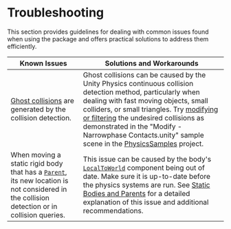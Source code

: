 # Troubleshooting

This section provides guidelines for dealing with common issues found when using the package and offers practical solutions to address them efficiently.


| **Known Issues**                                                                 | **Solutions and Workarounds**                                                                                                                           |
|----------------------------------------------------------------------------------|---------------------------------------------------------------------------------------------------------------------------------------------------------|
| [Ghost collisions](ghost-collisions.md) are generated by the collision detection. | Ghost collisions can be caused by the Unity Physics continuous collision detection method, particularly when dealing with fast moving objects, small colliders, or small triangles. Try [modifying or filtering](https://github.com/Unity-Technologies/EntityComponentSystemSamples/blob/master/PhysicsSamples/Assets/9.%20Modify/Scripts/ModifyNarrowphaseContactsBehaviour.cs) the undesired collisions as demonstrated in the "Modify - Narrowphase Contacts.unity" sample scene in the [PhysicsSamples](https://github.com/Unity-Technologies/EntityComponentSystemSamples/tree/master/PhysicsSamples/) project. |
| When moving a static rigid body that has a [`Parent`](xref:Unity.Transforms.Parent), its new location is not considered in the collision detection or in collision queries. | This issue can be caused by the body's [`LocalToWorld`](xref:Unity.Transforms.LocalToWorld) component being out of date. Make sure it is up-to-date before the physics systems are run. See [Static Bodies and Parents](concepts-data.md#static-bodies-and-parents) for a detailed explanation of this issue and additional recommendations. |

